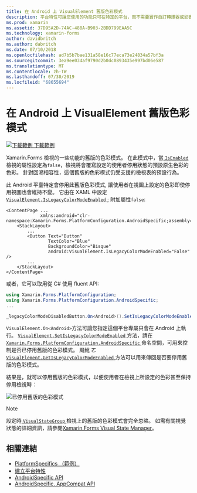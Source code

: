 ```yaml
---
title: 在 Android 上 VisualElement 舊版色彩模式
description: 平台特性可讓您使用的功能只可在特定的平台，而不需要實作自訂轉譯器或影響。 本文說明如何使用可停用 Xamarin 舊版色彩模式的 Android 平臺特定。
ms.prod: xamarin
ms.assetid: 37D95A2D-74AC-488A-B903-2BDD799EAA5C
ms.technology: xamarin-forms
author: davidbritch
ms.author: dabritch
ms.date: 07/10/2018
ms.openlocfilehash: ad7b5b7bae131a58e16c77eca73e24834a57bf3a
ms.sourcegitcommit: 3ea9ee034af9790d2b0dc0893435e997bd06e587
ms.translationtype: MT
ms.contentlocale: zh-TW
ms.lasthandoff: 07/30/2019
ms.locfileid: "68655694"
---
```

# <a name="visualelement-legacy-color-mode-on-android"></a>在 Android 上 VisualElement 舊版色彩模式

[![下載範例](~/media/shared/download.png) 下載範例](https://docs.microsoft.com/samples/xamarin/xamarin-forms-samples/userinterface-platformspecifics)

Xamarin.Forms 檢視的一些功能的舊版的色彩模式。 在此模式中，當[ `IsEnabled` ](xref:Xamarin.Forms.VisualElement.IsEnabled)檢視的屬性設定為`false`，檢視將會覆寫設定的使用者停用狀態的預設原生色彩的色彩。 針對回溯相容性，這個舊版的色彩模式仍受支援的檢視表的預設行為。

此 Android 平臺特定會停用此舊版色彩模式, 讓使用者在視圖上設定的色彩即使停用視圖也會維持不變。 它由在 XAML 中設定[ `VisualElement.IsLegacyColorModeEnabled` ](xref:Xamarin.Forms.PlatformConfiguration.AndroidSpecific.VisualElement.IsLegacyColorModeEnabledProperty) ; 附加屬性`false`:

```xaml
<ContentPage ...
             xmlns:android="clr-namespace:Xamarin.Forms.PlatformConfiguration.AndroidSpecific;assembly=Xamarin.Forms.Core">
    <StackLayout>
        ...
        <Button Text="Button"
                TextColor="Blue"
                BackgroundColor="Bisque"
                android:VisualElement.IsLegacyColorModeEnabled="False" />
        ...
    </StackLayout>
</ContentPage>
```

或者，它可以取用從 C# 使用 fluent API:

```csharp
using Xamarin.Forms.PlatformConfiguration;
using Xamarin.Forms.PlatformConfiguration.AndroidSpecific;
...

_legacyColorModeDisabledButton.On<Android>().SetIsLegacyColorModeEnabled(false);
```

`VisualElement.On<Android>`方法可讓您指定這個平台專屬只會在 Android 上執行。 [ `VisualElement.SetIsLegacyColorModeEnabled` ](xref:Xamarin.Forms.PlatformConfiguration.AndroidSpecific.VisualElement.SetIsLegacyColorModeEnabled(Xamarin.Forms.IPlatformElementConfiguration{Xamarin.Forms.PlatformConfiguration.Android,Xamarin.Forms.VisualElement},System.Boolean))方法，請在[ `Xamarin.Forms.PlatformConfiguration.AndroidSpecific` ](xref:Xamarin.Forms.PlatformConfiguration.AndroidSpecific)命名空間，可用來控制是否已停用舊版的色彩模式。 颾魤 ㄛ [ `VisualElement.GetIsLegacyColorModeEnabled` ](xref:Xamarin.Forms.PlatformConfiguration.AndroidSpecific.VisualElement.GetIsLegacyColorModeEnabled(Xamarin.Forms.IPlatformElementConfiguration{Xamarin.Forms.PlatformConfiguration.Android,Xamarin.Forms.VisualElement}))方法可以用來傳回是否要停用舊版的色彩模式。

結果是，就可以停用舊版的色彩模式，以便使用者在檢視上所設定的色彩甚至保持停用檢視時：

![](legacy-color-mode-images/legacy-color-mode-disabled.png "已停用舊版的色彩模式")

> [!NOTE]
> 設定時[ `VisualStateGroup` ](xref:Xamarin.Forms.VisualStateGroup)檢視上的舊版的色彩模式會完全忽略。 如需有關視覺狀態的詳細資訊，請參閱[Xamarin.Forms Visual State Manager](~/xamarin-forms/user-interface/visual-state-manager.md)。

## <a name="related-links"></a>相關連結

- [PlatformSpecifics （範例）](https://docs.microsoft.com/samples/xamarin/xamarin-forms-samples/userinterface-platformspecifics)
- [建立平台特性](~/xamarin-forms/platform/platform-specifics/index.md#creating-platform-specifics)
- [AndroidSpecific API](xref:Xamarin.Forms.PlatformConfiguration.AndroidSpecific)
- [AndroidSpecific. AppCompat API](xref:Xamarin.Forms.PlatformConfiguration.AndroidSpecific.AppCompat)
